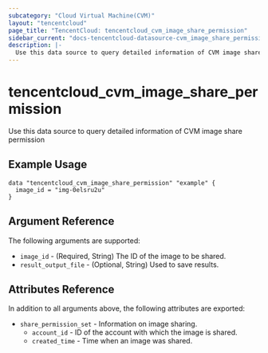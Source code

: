 ```yaml
---
subcategory: "Cloud Virtual Machine(CVM)"
layout: "tencentcloud"
page_title: "TencentCloud: tencentcloud_cvm_image_share_permission"
sidebar_current: "docs-tencentcloud-datasource-cvm_image_share_permission"
description: |-
  Use this data source to query detailed information of CVM image share permission
---
```


# tencentcloud_cvm_image_share_permission

Use this data source to query detailed information of CVM image share permission

## Example Usage

```hcl
data "tencentcloud_cvm_image_share_permission" "example" {
  image_id = "img-0elsru2u"
}
```

## Argument Reference

The following arguments are supported:

* `image_id` - (Required, String) The ID of the image to be shared.
* `result_output_file` - (Optional, String) Used to save results.

## Attributes Reference

In addition to all arguments above, the following attributes are exported:

* `share_permission_set` - Information on image sharing.
  * `account_id` - ID of the account with which the image is shared.
  * `created_time` - Time when an image was shared.


